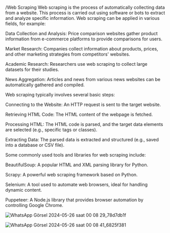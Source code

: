 /Web Scraping
Web scraping is the process of automatically collecting data from a website. This process is carried out using software or bots to extract and analyze specific information. Web scraping can be applied in various fields, for example:

Data Collection and Analysis: Price comparison websites gather product information from e-commerce platforms to provide comparisons for users.

Market Research: Companies collect information about products, prices, and other marketing strategies from competitors' websites.

Academic Research: Researchers use web scraping to collect large datasets for their studies.

News Aggregation: Articles and news from various news websites can be automatically gathered and compiled.

Web scraping typically involves several basic steps:

Connecting to the Website: An HTTP request is sent to the target website.

Retrieving HTML Code: The HTML content of the webpage is fetched.

Processing HTML: The HTML code is parsed, and the target data elements are selected (e.g., specific tags or classes).

Extracting Data: The parsed data is extracted and structured (e.g., saved into a database or CSV file).

Some commonly used tools and libraries for web scraping include:

BeautifulSoup: A popular HTML and XML parsing library for Python.

Scrapy: A powerful web scraping framework based on Python.

Selenium: A tool used to automate web browsers, ideal for handling dynamic content.

Puppeteer: A Node.js library that provides browser automation by controlling Google Chrome.

![WhatsApp Görsel 2024-05-26 saat 00 08 29_78d7db1f](https://github.com/ENESAKICI/data-segmentation-and-sentiment-analysis/assets/170357289/52b35483-5266-4af8-847f-89e097d0ddf0)

![WhatsApp Görsel 2024-05-26 saat 00 08 41_6825f381](https://github.com/ENESAKICI/data-segmentation-and-sentiment-analysis/assets/170357289/e9e353e6-566a-493e-a7fe-791175f2ca46)
